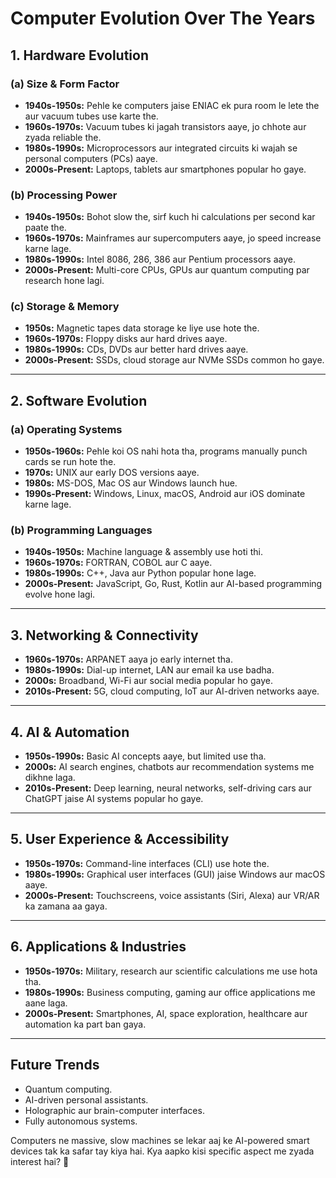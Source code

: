 # Computer Evolution Over The Years

## 1. Hardware Evolution
### (a) Size & Form Factor
- **1940s-1950s:** Pehle ke computers jaise ENIAC ek pura room le lete the aur vacuum tubes use karte the.
- **1960s-1970s:** Vacuum tubes ki jagah transistors aaye, jo chhote aur zyada reliable the.
- **1980s-1990s:** Microprocessors aur integrated circuits ki wajah se personal computers (PCs) aaye.
- **2000s-Present:** Laptops, tablets aur smartphones popular ho gaye.

### (b) Processing Power
- **1940s-1950s:** Bohot slow the, sirf kuch hi calculations per second kar paate the.
- **1960s-1970s:** Mainframes aur supercomputers aaye, jo speed increase karne lage.
- **1980s-1990s:** Intel 8086, 286, 386 aur Pentium processors aaye.
- **2000s-Present:** Multi-core CPUs, GPUs aur quantum computing par research hone lagi.

### (c) Storage & Memory
- **1950s:** Magnetic tapes data storage ke liye use hote the.
- **1960s-1970s:** Floppy disks aur hard drives aaye.
- **1980s-1990s:** CDs, DVDs aur better hard drives aaye.
- **2000s-Present:** SSDs, cloud storage aur NVMe SSDs common ho gaye.

---

## 2. Software Evolution
### (a) Operating Systems
- **1950s-1960s:** Pehle koi OS nahi hota tha, programs manually punch cards se run hote the.
- **1970s:** UNIX aur early DOS versions aaye.
- **1980s:** MS-DOS, Mac OS aur Windows launch hue.
- **1990s-Present:** Windows, Linux, macOS, Android aur iOS dominate karne lage.

### (b) Programming Languages
- **1940s-1950s:** Machine language & assembly use hoti thi.
- **1960s-1970s:** FORTRAN, COBOL aur C aaye.
- **1980s-1990s:** C++, Java aur Python popular hone lage.
- **2000s-Present:** JavaScript, Go, Rust, Kotlin aur AI-based programming evolve hone lagi.

---

## 3. Networking & Connectivity
- **1960s-1970s:** ARPANET aaya jo early internet tha.
- **1980s-1990s:** Dial-up internet, LAN aur email ka use badha.
- **2000s:** Broadband, Wi-Fi aur social media popular ho gaye.
- **2010s-Present:** 5G, cloud computing, IoT aur AI-driven networks aaye.

---

## 4. AI & Automation
- **1950s-1990s:** Basic AI concepts aaye, but limited use tha.
- **2000s:** AI search engines, chatbots aur recommendation systems me dikhne laga.
- **2010s-Present:** Deep learning, neural networks, self-driving cars aur ChatGPT jaise AI systems popular ho gaye.

---

## 5. User Experience & Accessibility
- **1950s-1970s:** Command-line interfaces (CLI) use hote the.
- **1980s-1990s:** Graphical user interfaces (GUI) jaise Windows aur macOS aaye.
- **2000s-Present:** Touchscreens, voice assistants (Siri, Alexa) aur VR/AR ka zamana aa gaya.

---

## 6. Applications & Industries
- **1950s-1970s:** Military, research aur scientific calculations me use hota tha.
- **1980s-1990s:** Business computing, gaming aur office applications me aane laga.
- **2000s-Present:** Smartphones, AI, space exploration, healthcare aur automation ka part ban gaya.

---

## Future Trends
- Quantum computing.
- AI-driven personal assistants.
- Holographic aur brain-computer interfaces.
- Fully autonomous systems.

Computers ne massive, slow machines se lekar aaj ke AI-powered smart devices tak ka safar tay kiya hai. Kya aapko kisi specific aspect me zyada interest hai? 🚀
